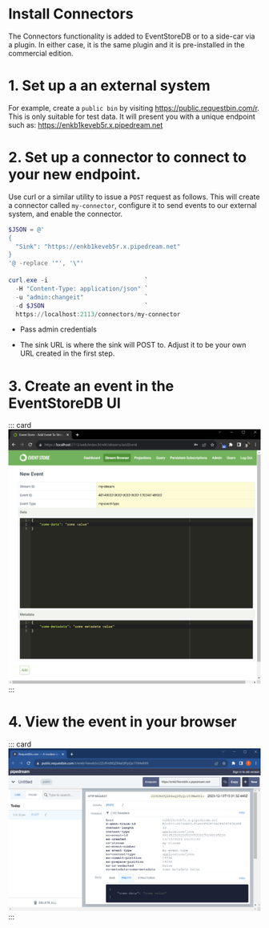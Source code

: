 # Install Connectors

The Connectors functionality is added to EventStoreDB or to a side-car
via a plugin. In either case, it is the same plugin and it is pre-installed in the commercial edition. 

# 1. Set up a an external system

For example, create a `public bin` by visiting
<https://public.requestbin.com/r>. This is only suitable for test data.
It will present you with a unique endpoint such as:
<https://enkb1keveb5r.x.pipedream.net>

# 2. Set up a connector to connect to your new endpoint.

Use curl or a similar utility to issue a `POST` request as follows. This will create a
connector called `my-connector`, configure it to send events to our
external system, and enable the connector.

``` powershell
$JSON = @'
{
  "Sink": "https://enkb1keveb5r.x.pipedream.net"
}
'@ -replace '"', '\"'

curl.exe -i                           `
  -H "Content-Type: application/json" `
  -u "admin:changeit"                 `
  -d $JSON                            `
  https://localhost:2113/connectors/my-connector
```

- Pass admin credentials

- The sink URL is where the sink will POST to. Adjust it to be your own
  URL created in the first step.

# 3. Create an event in the EventStoreDB UI

::: card
![Create Event](./images/create-event.png)
:::

# 4. View the event in your browser


::: card
![View Received Event](./images/receive-event.png)
:::
